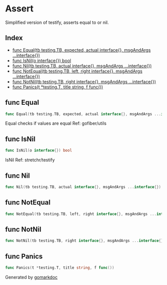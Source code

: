 <!-- Code generated by gomarkdoc. DO NOT EDIT -->

# Assert

Simplified version of testify, asserts equal to or nil.

## Index

- [func Equal(tb testing.TB, expected, actual interface{}, msgAndArgs ...interface{})](<#func-equal>)
- [func IsNil(o interface{}) bool](<#func-isnil>)
- [func Nil(tb testing.TB, actual interface{}, msgAndArgs ...interface{})](<#func-nil>)
- [func NotEqual(tb testing.TB, left, right interface{}, msgAndArgs ...interface{})](<#func-notequal>)
- [func NotNil(tb testing.TB, right interface{}, msgAndArgs ...interface{})](<#func-notnil>)
- [func Panics(t *testing.T, title string, f func())](<#func-panics>)


## func Equal

```go
func Equal(tb testing.TB, expected, actual interface{}, msgAndArgs ...interface{})
```

Equal checks if values are equal Ref: gofiber/utils

## func IsNil

```go
func IsNil(o interface{}) bool
```

IsNil Ref: stretchr/testify

## func Nil

```go
func Nil(tb testing.TB, actual interface{}, msgAndArgs ...interface{})
```

## func NotEqual

```go
func NotEqual(tb testing.TB, left, right interface{}, msgAndArgs ...interface{})
```

## func NotNil

```go
func NotNil(tb testing.TB, right interface{}, msgAndArgs ...interface{})
```

## func Panics

```go
func Panics(t *testing.T, title string, f func())
```



Generated by [gomarkdoc](<https://github.com/princjef/gomarkdoc>)
